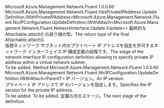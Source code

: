 <Type Name="IWithPrivateIP&lt;ParentT&gt;" FullName="Microsoft.Azure.Management.Network.Fluent.NicIPConfiguration.UpdateDefinition.IWithPrivateIP&lt;ParentT&gt;">
  <TypeSignature Language="C#" Value="public interface IWithPrivateIP&lt;ParentT&gt; : Microsoft.Azure.Management.Network.Fluent.HasPrivateIPAddress.UpdateDefinition.IWithPrivateIPAddress&lt;Microsoft.Azure.Management.Network.Fluent.NicIPConfiguration.UpdateDefinition.IWithAttach&lt;Microsoft.Azure.Management.Network.Fluent.NetworkInterface.Update.IUpdate&gt;&gt;" />
  <TypeSignature Language="ILAsm" Value=".class public interface auto ansi abstract IWithPrivateIP`1&lt;ParentT&gt; implements class Microsoft.Azure.Management.Network.Fluent.HasPrivateIPAddress.UpdateDefinition.IWithPrivateIPAddress`1&lt;class Microsoft.Azure.Management.Network.Fluent.NicIPConfiguration.UpdateDefinition.IWithAttach`1&lt;class Microsoft.Azure.Management.Network.Fluent.NetworkInterface.Update.IUpdate&gt;&gt;" />
  <TypeSignature Language="DocId" Value="T:Microsoft.Azure.Management.Network.Fluent.NicIPConfiguration.UpdateDefinition.IWithPrivateIP`1" />
  <TypeSignature Language="VB.NET" Value="Public Interface IWithPrivateIP(Of ParentT)&#xA;Implements IWithPrivateIPAddress(Of IWithAttach(Of IUpdate))" />
  <TypeSignature Language="F#" Value="type IWithPrivateIP&lt;'ParentT&gt; = interface&#xA;    interface IWithPrivateIPAddress&lt;IWithAttach&lt;IUpdate&gt;&gt;" />
  <AssemblyInfo>
    <AssemblyName>Microsoft.Azure.Management.Network.Fluent</AssemblyName>
    <AssemblyVersion>1.0.0.60</AssemblyVersion>
  </AssemblyInfo>
  <TypeParameters>
    <TypeParameter Name="ParentT" />
  </TypeParameters>
  <Interfaces>
    <Interface>
      <InterfaceName>Microsoft.Azure.Management.Network.Fluent.HasPrivateIPAddress.UpdateDefinition.IWithPrivateIPAddress&lt;Microsoft.Azure.Management.Network.Fluent.NicIPConfiguration.UpdateDefinition.IWithAttach&lt;Microsoft.Azure.Management.Network.Fluent.NetworkInterface.Update.IUpdate&gt;&gt;</InterfaceName>
    </Interface>
  </Interfaces>
  <Docs>
    <typeparam name="ParentT"><span data-ttu-id="b7237-101">最終的な Attachable.attach() の戻り値の型。</span><span class="sxs-lookup"><span data-stu-id="b7237-101">The return type of the final  Attachable.attach().</span></span></typeparam>
    <summary>
            <span data-ttu-id="b7237-102">仮想ネットワーク サブネット内のプライベート IP アドレスを指定を許可するネットワーク インターフェイス IP 構成定義の段階です。</span><span class="sxs-lookup"><span data-stu-id="b7237-102">The stage of the network interface IP configuration definition allowing to specify private IP address within a virtual network subnet.</span></span>
            </summary>
    <remarks>To be added.</remarks>
  </Docs>
  <Members>
    <Member MemberName="WithPrivateIPVersion">
      <MemberSignature Language="C#" Value="public Microsoft.Azure.Management.Network.Fluent.NicIPConfiguration.UpdateDefinition.IWithAttach&lt;ParentT&gt; WithPrivateIPVersion (Microsoft.Azure.Management.Network.Fluent.Models.IPVersion ipVersion);" />
      <MemberSignature Language="ILAsm" Value=".method public hidebysig newslot virtual instance class Microsoft.Azure.Management.Network.Fluent.NicIPConfiguration.UpdateDefinition.IWithAttach`1&lt;!ParentT&gt; WithPrivateIPVersion(class Microsoft.Azure.Management.Network.Fluent.Models.IPVersion ipVersion) cil managed" />
      <MemberSignature Language="DocId" Value="M:Microsoft.Azure.Management.Network.Fluent.NicIPConfiguration.UpdateDefinition.IWithPrivateIP`1.WithPrivateIPVersion(Microsoft.Azure.Management.Network.Fluent.Models.IPVersion)" />
      <MemberSignature Language="F#" Value="abstract member WithPrivateIPVersion : Microsoft.Azure.Management.Network.Fluent.Models.IPVersion -&gt; Microsoft.Azure.Management.Network.Fluent.NicIPConfiguration.UpdateDefinition.IWithAttach&lt;'ParentT&gt;" Usage="iWithPrivateIP.WithPrivateIPVersion ipVersion" />
      <MemberType>Method</MemberType>
      <AssemblyInfo>
        <AssemblyName>Microsoft.Azure.Management.Network.Fluent</AssemblyName>
        <AssemblyVersion>1.0.0.60</AssemblyVersion>
      </AssemblyInfo>
      <ReturnValue>
        <ReturnType>Microsoft.Azure.Management.Network.Fluent.NicIPConfiguration.UpdateDefinition.IWithAttach&lt;ParentT&gt;</ReturnType>
      </ReturnValue>
      <Parameters>
        <Parameter Name="ipVersion" Type="Microsoft.Azure.Management.Network.Fluent.Models.IPVersion" />
      </Parameters>
      <Docs>
        <param name="ipVersion"><span data-ttu-id="b7237-103">IP バージョン。</span><span class="sxs-lookup"><span data-stu-id="b7237-103">An IP version.</span></span></param>
        <summary>
            <span data-ttu-id="b7237-104">プライベート IP アドレスで IP のバージョンを指定します。</span><span class="sxs-lookup"><span data-stu-id="b7237-104">Specifies the IP version for the private IP address.</span></span>
            </summary>
        <returns>To be added.</returns>
        <remarks>To be added.</remarks>
        <return><span data-ttu-id="b7237-105">定義の次のステージ。</span><span class="sxs-lookup"><span data-stu-id="b7237-105">The next stage of the definition.</span></span></return>
      </Docs>
    </Member>
  </Members>
</Type>